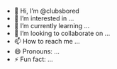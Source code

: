 - 👋 Hi, I’m @clubsbored
- 👀 I’m interested in ...
- 🌱 I’m currently learning ...
- 💞️ I’m looking to collaborate on ...
- 📫 How to reach me ...
- 😄 Pronouns: ...
- ⚡ Fun fact: ...

<!---
clubsbored/clubsbored is a ✨ special ✨ repository because its `README.md` (this file) appears on your GitHub profile.
You can click the Preview link to take a look at your changes.
--->
